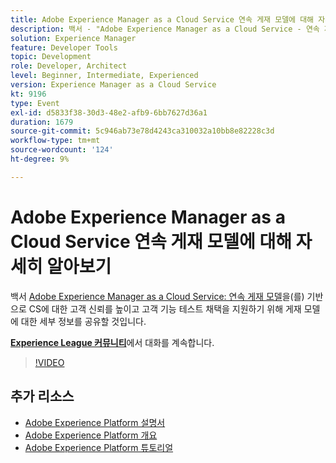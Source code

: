```yaml
---
title: Adobe Experience Manager as a Cloud Service 연속 게재 모델에 대해 자세히 알아보기
description: 백서 - "Adobe Experience Manager as a Cloud Service - 연속 제공 모델"을 기반으로 CS에 대한 고객의 신뢰를 높이고 고객 기능 테스트 채택을 지원하기 위해 제공 모델에 대한 세부 사항을 공유할 것입니다.
solution: Experience Manager
feature: Developer Tools
topic: Development
role: Developer, Architect
level: Beginner, Intermediate, Experienced
version: Experience Manager as a Cloud Service
kt: 9196
type: Event
exl-id: d5833f38-30d3-48e2-afb9-6bb7627d36a1
duration: 1679
source-git-commit: 5c946ab73e78d4243ca310032a10bb8e82228c3d
workflow-type: tm+mt
source-wordcount: '124'
ht-degree: 9%

---
```


# Adobe Experience Manager as a Cloud Service 연속 게재 모델에 대해 자세히 알아보기

백서 [Adobe Experience Manager as a Cloud Service: 연속 게재 모델](https://fieldreadiness-adobe.highspot.com/items/5ea322e1c714336c23b32599?mkt_tok=eyJpIjoiWlRRNE1qQXlObVV3T0dFNCIsInQiOiJTckVtS1RtWjNCcExxQ3JPYWQ4bENhXC9DNVNRZ0tnNU83MVkraCtaN1NWbUlWU1wvWmJMejY2XC9FYkhBS1gwdjJleHpSY3ZoREJmXC9oanJRTFkzeEplXC9xK1o0TTBvd096b1wvT3BidEMwUGlYMDQxXC91WUk5K2l1ZE83MHV5amhlSkwifQ%3D%3D#1)을(를) 기반으로 CS에 대한 고객 신뢰를 높이고 고객 기능 테스트 채택을 지원하기 위해 게재 모델에 대한 세부 정보를 공유할 것입니다.

**[Experience League 커뮤니티](https://adobe.ly/3i9XWo8)**&#x200B;에서 대화를 계속합니다.

>[!VIDEO](https://video.tv.adobe.com/v/337720/?quality=12&learn=on&hidetitle=true)

## 추가 리소스

- [Adobe Experience Platform 설명서](https://experienceleague.adobe.com/docs/experience-platform.html)
- [Adobe Experience Platform 개요](https://experienceleague.adobe.com/docs/experience-platform/landing/home.html?lang=ko)
- [Adobe Experience Platform 튜토리얼](https://experienceleague.adobe.com/docs/platform-learn/tutorials/overview.html?lang=en)

